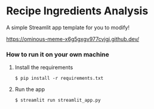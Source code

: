 # Recipe Ingredients Analysis

A simple Streamlit app template for you to modify!

https://ominous-meme-x6g5gxgv977cvjgj.github.dev/

### How to run it on your own machine

1. Install the requirements

   ```
   $ pip install -r requirements.txt
   ```

2. Run the app

   ```
   $ streamlit run streamlit_app.py
   ```
